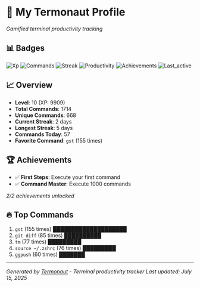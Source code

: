 # 🚀 My Termonaut Profile

*Gamified terminal productivity tracking*

## 📊 Badges

![Xp](https://img.shields.io/badge/XP-Level+10+%289909%2F12100%29-blue?style=flat-square&logo=terminal&logoColor=white) ![Commands](https://img.shields.io/badge/Commands-1714-blue?style=flat-square&logo=terminal&logoColor=white) ![Streak](https://img.shields.io/badge/Streak-2+days-red?style=flat-square&logo=terminal&logoColor=white) ![Productivity](https://img.shields.io/badge/Productivity-80.0%25-green?style=flat-square&logo=terminal&logoColor=white) ![Achievements](https://img.shields.io/badge/Achievements-5%2F10-blue?style=flat-square&logo=terminal&logoColor=white) ![Last_active](https://img.shields.io/badge/Last+Active-8h+ago-yellow?style=flat-square&logo=terminal&logoColor=white) 

## 📈 Overview

- **Level**: 10 (XP: 9909)
- **Total Commands**: 1714
- **Unique Commands**: 668
- **Current Streak**: 2 days
- **Longest Streak**: 5 days
- **Commands Today**: 57
- **Favorite Command**: `gst` (155 times)

## 🏆 Achievements

- ✅ **First Steps**: Execute your first command
- ✅ **Command Master**: Execute 1000 commands

*2/2 achievements unlocked*

## 🔥 Top Commands

1. `gst` (155 times) ████████████████████
2. `git diff` (85 times) ██████████
3. `tm` (77 times) █████████
4. `source ~/.zshrc` (76 times) █████████
5. `ggpush` (60 times) ███████

---

*Generated by [Termonaut](https://github.com/oiahoon/termonaut) - Terminal productivity tracker*
*Last updated: July 15, 2025*
